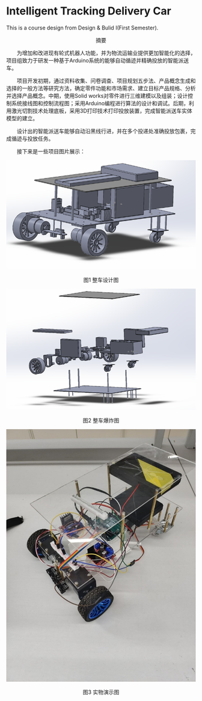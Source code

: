 # Intelligent Tracking Delivery Car
This is a course design from Design &amp; Bulid Ⅰ(First Semester).  


<p align="center">
摘要
</p>  

&emsp;&emsp;为增加和改进现有轮式机器人功能，并为物流运输业提供更加智能化的选择，项目组致力于研发一种基于Arduino系统的能够自动循迹并精确投放的智能派送车。  

&emsp;&emsp;项目开发初期，通过资料收集、问卷调查、项目规划五步法、产品概念生成和选择的一般方法等研究方法，确定零件功能和市场需求、建立目标产品规格、分析并选择产品概念。中期，使用Solid works对零件进行三维建模以及组装；设计控制系统接线图和控制流程图；采用Arduino编程进行算法的设计和调试。后期，利用激光切割技术处理底板，采用3D打印技术打印投放装置，完成智能派送车实体模型的建立。

&emsp;&emsp;设计出的智能派送车能够自动沿黑线行进，并在多个投递处准确投放包裹，完成循迹与投放任务。

&emsp;&emsp;接下来是一些项目图片展示：  

</p>  

![iamge](https://github.com/yiifanzhou/Intelligent-Tracking-Delivery-Car/blob/main/3D%20Car.jpg)  

<p align="center">
图1 整车设计图
</p>  

![iamge](https://github.com/yiifanzhou/Intelligent-Tracking-Delivery-Car/blob/main/bomb.jpg)   

<p align="center">
图2 整车爆炸图
</p>  

![iamge](https://github.com/yiifanzhou/Intelligent-Tracking-Delivery-Car/blob/main/Real%20Car.jpg)  

<p align="center">
图3 实物演示图
</p>  